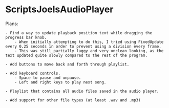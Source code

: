 # ScriptsJoelsAudioPlayer

Plans:

	- Find a way to update playback position text while dragging the progress bar knob.
		- When initially attempting to do this, I tried using FixedUpdate every 0.25 seconds in order to prevent using a division every frame.
		- This was still partially laggy and very unclean looking, as the text updated quite slowly compared to the rest of the program.

	- Add buttons to move back and forth through playlist.

	- Add keyboard controls.
		- Space to pause and unpause.
		- Left and right keys to play next song.

	- Playlist that contains all audio files saved in the audio player.

	- Add support for other file types (at least .wav and .mp3)